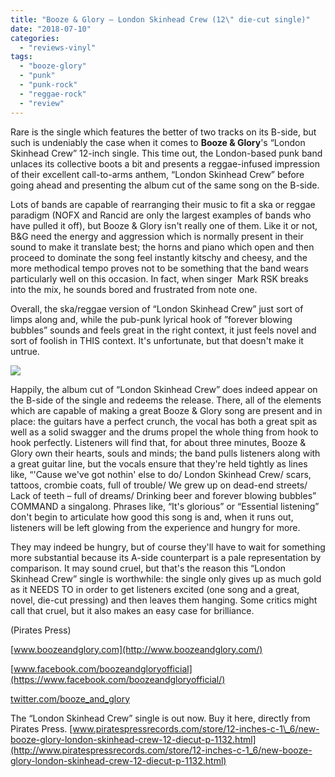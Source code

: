 ```yaml
---
title: "Booze & Glory – London Skinhead Crew (12\" die-cut single)"
date: "2018-07-10"
categories: 
  - "reviews-vinyl"
tags: 
  - "booze-glory"
  - "punk"
  - "punk-rock"
  - "reggae-rock"
  - "review"
---
```


Rare is the single which features the better of two tracks on its B-side, but such is undeniably the case when it comes to **Booze & Glory**'s “London Skinhead Crew” 12-inch single. This time out, the London-based punk band unlaces its collective boots a bit and presents a reggae-infused impression of their excellent call-to-arms anthem, “London Skinhead Crew” before going ahead and presenting the album cut of the same song on the B-side.

Lots of bands are capable of rearranging their music to fit a ska or reggae paradigm (NOFX and Rancid are only the largest examples of bands who have pulled it off), but Booze & Glory isn't really one of them. Like it or not, B&G need the energy and aggression which is normally present in their sound to make it translate best; the horns and piano which open and then proceed to dominate the song feel instantly kitschy and cheesy, and the more methodical tempo proves not to be something that the band wears particularly well on this occasion. In fact, when singer  Mark RSK breaks into the mix, he sounds bored and frustrated from note one.

Overall, the ska/reggae version of “London Skinhead Crew” just sort of limps along and, while the pub-punk lyrical hook of ”forever blowing bubbles” sounds and feels great in the right context, it just feels novel and sort of foolish in THIS context. It's unfortunate, but that doesn't make it untrue.

![](https://www.hellbound.ca/wp-content/uploads/2018/07/BandGVV1.jpg)

Happily, the album cut of “London Skinhead Crew” does indeed appear on the B-side of the single and redeems the release. There, all of the elements which are capable of making a great Booze & Glory song are present and in place: the guitars have a perfect crunch, the vocal has both a great spit as well as a solid swagger and the drums propel the whole thing from hook to hook perfectly. Listeners will find that, for about three minutes, Booze & Glory own their hearts, souls and minds; the band pulls listeners along with a great guitar line, but the vocals ensure that they're held tightly as lines like, “'Cause we've got nothin' else to do/ London Skinhead Crew/ scars, tattoos, crombie coats, full of trouble/ We grew up on dead-end streets/ Lack of teeth – full of dreams/ Drinking beer and forever blowing bubbles” COMMAND a singalong. Phrases like, “It's glorious” or “Essential listening” don't begin to articulate how good this song is and, when it runs out, listeners will be left glowing from the experience and hungry for more.

They may indeed be hungry, but of course they'll have to wait for something more substantial because its A-side counterpart is a pale representation by comparison. It may sound cruel, but that's the reason this “London Skinhead Crew” single is worthwhile: the single only gives up as much gold as it NEEDS TO in order to get listeners excited (one song and a great, novel, die-cut pressing) and then leaves them hanging. Some critics might call that cruel, but it also makes an easy case for brilliance.

(Pirates Press)

[www.boozeandglory.com](http://www.boozeandglory.com/)

[www.facebook.com/boozeandgloryofficial](https://www.facebook.com/boozeandgloryofficial/)

[twitter.com/booze\_and\_glory](https://twitter.com/booze_and_glory?lang=en)

The “London Skinhead Crew” single is out now. Buy it here, directly from Pirates Press. [www.piratespressrecords.com/store/12-inches-c-1\_6/new-booze-glory-london-skinhead-crew-12-diecut-p-1132.html](http://www.piratespressrecords.com/store/12-inches-c-1_6/new-booze-glory-london-skinhead-crew-12-diecut-p-1132.html)

